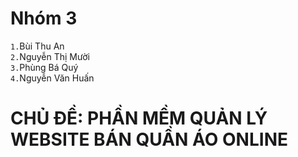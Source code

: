 # Nhóm 3
`1.`Bùi Thu An <br>
`2.`Nguyễn Thị Mười <br>
`3.`Phùng Bá Quý <br>
`4.`Nguyễn Văn Huấn <br>

# CHỦ ĐỀ: PHẦN MỀM QUẢN LÝ WEBSITE BÁN QUẦN ÁO ONLINE
